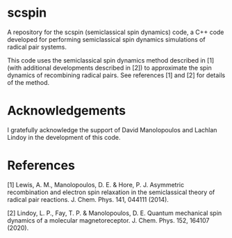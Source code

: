 # scspin
A repository for the scspin (semiclassical spin dynamics) code, a C++ code developed for performing semiclassical spin dynamics simulations of radical pair systems.

This code uses the semiclassical spin dynamics method described in [1] (with additional developments described in [2]) to approximate the spin dynamics of recombining radical pairs. See references [1] and [2] for details of the method.

# Acknowledgements

I gratefully acknowledge the support of David Manolopoulos and Lachlan Lindoy in the development of this code.

# References
[1] Lewis, A. M., Manolopoulos, D. E. & Hore, P. J. Asymmetric recombination and electron spin relaxation in the semiclassical theory of radical pair reactions. J. Chem. Phys. 141, 044111 (2014).

[2] Lindoy, L. P., Fay, T. P. & Manolopoulos, D. E. Quantum mechanical spin dynamics of a molecular magnetoreceptor. J. Chem. Phys. 152, 164107 (2020).
